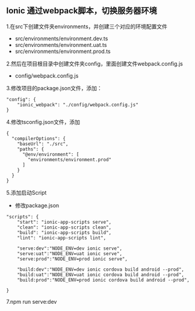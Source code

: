 
## Ionic 通过webpack脚本，切换服务器环境

1.在src下创建文件夹environments，并创建三个对应的环境配置文件

* src/environments/environment.dev.ts
* src/environments/environment.uat.ts
* src/environments/environment.prod.ts

2.然后在项目根目录中创建文件夹config，里面创建文件webpack.config.js

* config/webpack.config.js

3.修改项目的package.json文件，添加：

```
"config": {
    "ionic_webpack": "./config/webpack.config.js"
}
```

4.修改tsconfig.json文件，添加

```
{
  "compilerOptions": {
    "baseUrl": "./src",
    "paths": {
      "@env/environment": [
        "environments/environment.prod"
      ]
    }
  }
}
```

5.添加启动Script

* 修改package.json

```
"scripts": {
    "start": "ionic-app-scripts serve",
    "clean": "ionic-app-scripts clean",
    "build": "ionic-app-scripts build",
    "lint": "ionic-app-scripts lint",

    "serve:dev":"NODE_ENV=dev ionic serve",
    "serve:uat":"NODE_ENV=uat ionic serve",
    "serve:prod":"NODE_ENV=prod ionic serve",

    "build:dev":"NODE_ENV=dev ionic cordova build android --prod",
    "build:uat":"NODE_ENV=uat ionic cordova build android --prod",
    "build:prod":"NODE_ENV=prod ionic cordova build android --prod",

}
```

7.npm run serve:dev
